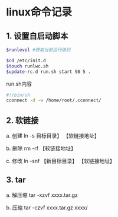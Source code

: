 # linux命令记录



## 1. 设置自启动脚本

``` bash
$runlevel #获取当前运行级别

$cd /etc/init.d
$touch runlwc.sh 
$update-rc.d run.sh start 98 5 .
```

run.sh内容

``` bash 
#!/bin/sh
cconnect -d -w /home/root/.cconnect/
```



## 2. 软链接

a. 创建
ln -s 目标目录】 【软链接地址】

b. 删除
rm -rf 【软链接地址】

c. 修改
ln -snf 【新目标目录】 【软链接地址】

## 3. tar

a. 解压缩
tar -xzvf xxxx.tar.gz

b. 压缩
tar -czvf xxxx.tar.gz xxxx/